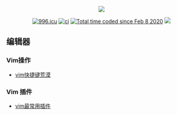 <p align="center">
  <p align="center">
      <img src="https://github-readme-stats.vercel.app/api?username=matyle&count_private=true" />
  </p>
  <p align="center">
    <a href="https://996.icu"><img src="https://img.shields.io/badge/link-996.icu-red.svg" alt="996.icu" /></a>
    <a href="https://github.com/matyle/matyle.github.io"><img src="https://github.com/matyle/matyle.github.io/actions/workflows/lint-md.yml/badge.svg" alt="ci" /></a>
    <a href="https://wakatime.com/@7be5bddf-f650-4cd0-a1d5-02c16f6a74f4"><img src="https://wakatime.com/badge/user/21daab89-a694-4970-88ed-a7d264a380e4.svg" alt="Total time coded since Feb 8 2020" /></a>
    <a href="https://github.com/matyle/matyle.github.io/commits/master"><img src="https://img.shields.io/github/commit-activity/w/matyle/matyle.github.io"></a>
  </p>
</p>



## 编辑器

### Vim操作

- [vim快捷键荒漠](./vim/mapkey.md)

### Vim 插件
- [vim最常用插件](./vim/mostlyplug.md)







